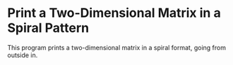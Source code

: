 # Print a Two-Dimensional Matrix in a Spiral Pattern
This program prints a two-dimensional matrix in a spiral format, going from outside in.
